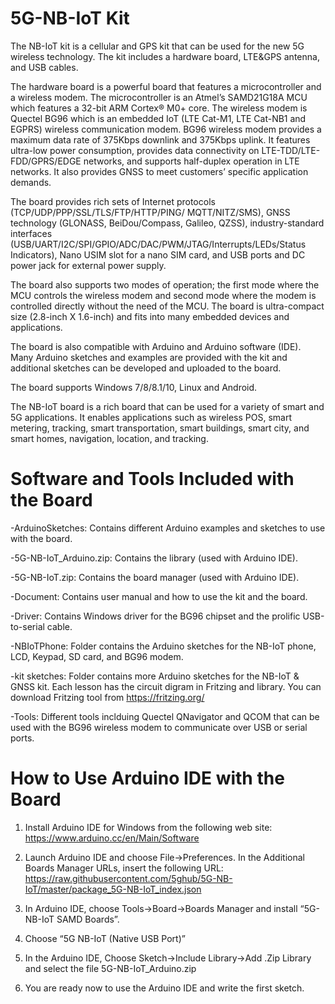 # 5G-NB-IoT Kit

The NB-IoT kit is a cellular and GPS kit that can be used for the new 5G wireless technology. The kit includes a hardware board, LTE&GPS antenna, and USB cables. 

The hardware board is a powerful board that features a microcontroller and a wireless modem. The microcontroller is an Atmel’s SAMD21G18A MCU which features a 32-bit ARM Cortex® M0+ core. The wireless modem is Quectel BG96 which is an embedded IoT (LTE Cat-M1, LTE Cat-NB1 and EGPRS) wireless communication modem. BG96 wireless modem provides a maximum data rate of 375Kbps downlink and 375Kbps uplink. It features ultra-low power consumption, provides data connectivity on LTE-TDD/LTE-FDD/GPRS/EDGE networks, and supports half-duplex operation in LTE networks. It also provides GNSS to meet customers’ specific application demands. 

The board provides rich sets of Internet protocols (TCP/UDP/PPP/SSL/TLS/FTP/HTTP/PING/ MQTT/NITZ/SMS), GNSS technology (GLONASS, BeiDou/Compass, Galileo, QZSS), industry-standard interfaces (USB/UART/I2C/SPI/GPIO/ADC/DAC/PWM/JTAG/Interrupts/LEDs/Status Indicators), Nano USIM slot for a nano SIM card, and USB ports and DC power jack for external power supply. 

The board also supports two modes of operation; the first mode where the MCU controls the wireless modem and second mode where the modem is controlled directly without the need of the MCU. 
The board is ultra-compact size (2.8-inch X 1.6-inch) and fits into many embedded devices and applications.

The board is also compatible with Arduino and Arduino software (IDE). Many Arduino sketches and examples are provided with the kit and additional sketches can be developed and uploaded to the board.

The board supports Windows 7/8/8.1/10, Linux and Android.

The NB-IoT board is a rich board that can be used for a variety of smart and 5G applications. It enables applications such as wireless POS, smart metering, tracking, smart transportation, smart buildings, smart city, and smart homes, navigation, location, and tracking. 


# Software and Tools Included with the Board
-ArduinoSketches: Contains different Arduino examples and sketches to use with the board.

-5G-NB-IoT_Arduino.zip: Contains the library (used with Arduino IDE).

-5G-NB-IoT.zip: Contains the board manager (used with Arduino IDE).

-Document: Contains user manual and how to use the kit and the board.

-Driver: Contains Windows driver for the BG96 chipset and the prolific USB-to-serial cable.

-NBIoTPhone: Folder contains the Arduino sketches for the NB-IoT phone, LCD, Keypad, SD card, and BG96 modem.

-kit sketches: Folder contains more Arduino sketches for the NB-IoT & GNSS kit. Each lesson has the circuit digram in Fritzing and library. You can download Fritzing tool from https://fritzing.org/

-Tools: Different tools inclduing Quectel QNavigator and QCOM that can be used with the BG96 wireless modem to communicate over USB or serial ports.


# How to Use Arduino IDE with the Board

1.	Install Arduino IDE for Windows from the following web site:
https://www.arduino.cc/en/Main/Software

2.	Launch Arduino IDE and choose File->Preferences. In the Additional Boards Manager URLs, insert the following URL:
https://raw.githubusercontent.com/5ghub/5G-NB-IoT/master/package_5G-NB-IoT_index.json

3.	In Arduino IDE, choose Tools->Board->Boards Manager and install “5G-NB-IoT SAMD Boards”.

4.	Choose “5G NB-IoT (Native USB Port)”

5. In the Arduino IDE, Choose Sketch->Include Library->Add .Zip Library and select the file 5G-NB-IoT_Arduino.zip 

6.	You are ready now to use the Arduino IDE and write the first sketch.

